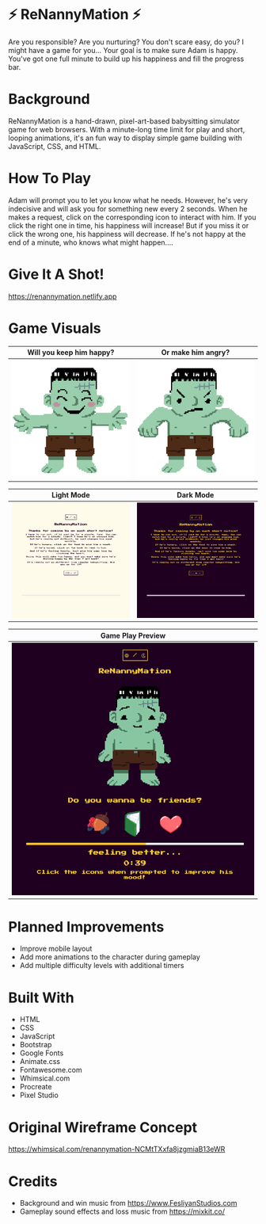 # ⚡️ ReNannyMation ⚡️
Are you responsible? Are you nurturing? You don't scare easy, do you? I might have a game for you...
Your goal is to make sure Adam is happy. You've got one full minute to build up his happiness and fill the progress bar. 

# Background
ReNannyMation is a hand-drawn, pixel-art-based babysitting simulator game for web browsers. With a minute-long time limit for play and short, looping animations, it's an fun way to display simple game building with JavaScript, CSS, and HTML.

# How To Play
Adam will prompt you to let you know what he needs. However, he's very indecisive and will ask you for something new every 2 seconds. When he makes a request, click on the corresponding icon to interact with him. If you click the right one in time, his happiness will increase! But if you miss it or click the wrong one, his happiness will decrease. If he's not happy at the end of a minute, who knows what might happen....

# Give It A Shot!
https://renannymation.netlify.app

# Game Visuals

| Will you keep him happy? | Or make him angry? |
| :---------: | :---------: |
|![game play gif](images/happy.gif "Winning sprite") | ![game play gif](images/angry.gif "Losing sprite")

|Light Mode | Dark Mode |
| :---------: | :---------: |
|![light mode](images/light-mode.png "Light mode")|![dark mode](images/dark-mode.png "Dark mode")

|Game Play Preview|
| :---------: |
|![game play screen](images/gameplay.png "Game play display")|


# Planned Improvements
* Improve mobile layout
* Add more animations to the character during gameplay
* Add multiple difficulty levels with additional timers

# Built With
* HTML
* CSS
* JavaScript
* Bootstrap
* Google Fonts
* Animate.css
* Fontawesome.com
* Whimsical.com
* Procreate
* Pixel Studio

# Original Wireframe Concept
https://whimsical.com/renannymation-NCMtTXxfa8jzgmiaB13eWR

# Credits
* Background and win music from https://www.FesliyanStudios.com
* Gameplay sound effects and loss music from https://mixkit.co/
